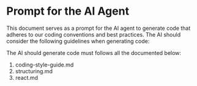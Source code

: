 # Prompt for the AI Agent

This document serves as a prompt for the AI agent to generate code that adheres to our coding conventions and best practices. The AI should consider the following guidelines when generating code:

The AI should generate code must follows all the documented below:

1. coding-style-guide.md
2. structuring.md
3. react.md
